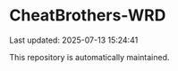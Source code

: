 # CheatBrothers-WRD

Last updated: 2025-07-13 15:24:41

This repository is automatically maintained.
